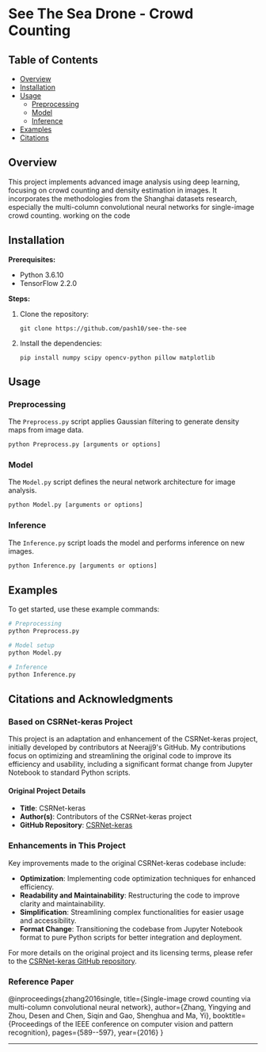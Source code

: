 
# See The Sea Drone - Crowd Counting

## Table of Contents
- [Overview](#overview)
- [Installation](#installation)
- [Usage](#usage)
  - [Preprocessing](#preprocessing)
  - [Model](#model)
  - [Inference](#inference)
- [Examples](#examples)
- [Citations](#citations)


## Overview
This project implements advanced image analysis using deep learning, focusing on crowd counting and density estimation in images. It incorporates the methodologies from the Shanghai datasets research, especially the multi-column convolutional neural networks for single-image crowd counting.
working on the code 

## Installation
**Prerequisites:**
- Python 3.6.10
- TensorFlow 2.2.0

**Steps:**
1. Clone the repository:
   ```
   git clone https://github.com/pash10/see-the-see
   ```
2. Install the dependencies:
   ```
   pip install numpy scipy opencv-python pillow matplotlib
   ```

## Usage
### Preprocessing
The `Preprocess.py` script applies Gaussian filtering to generate density maps from image data.
```bash
python Preprocess.py [arguments or options]
```

### Model
The `Model.py` script defines the neural network architecture for image analysis.
```bash
python Model.py [arguments or options]
```

### Inference
The `Inference.py` script loads the model and performs inference on new images.
```bash
python Inference.py [arguments or options]
```

## Examples
To get started, use these example commands:
```bash
# Preprocessing
python Preprocess.py 

# Model setup
python Model.py 

# Inference
python Inference.py 
```
## Citations and Acknowledgments

### Based on CSRNet-keras Project
This project is an adaptation and enhancement of the CSRNet-keras project, initially developed by contributors at Neerajj9's GitHub. My contributions focus on optimizing and streamlining the original code to improve its efficiency and usability, including a significant format change from Jupyter Notebook to standard Python scripts.

#### Original Project Details
- **Title**: CSRNet-keras
- **Author(s)**: Contributors of the CSRNet-keras project
- **GitHub Repository**: [CSRNet-keras](https://github.com/Neerajj9/CSRNet-keras)

### Enhancements in This Project
Key improvements made to the original CSRNet-keras codebase include:
- **Optimization**: Implementing code optimization techniques for enhanced efficiency.
- **Readability and Maintainability**: Restructuring the code to improve clarity and maintainability.
- **Simplification**: Streamlining complex functionalities for easier usage and accessibility.
- **Format Change**: Transitioning the codebase from Jupyter Notebook format to pure Python scripts for better integration and deployment.

For more details on the original project and its licensing terms, please refer to the [CSRNet-keras GitHub repository](https://github.com/Neerajj9/CSRNet-keras).

### Reference Paper
@inproceedings{zhang2016single,
title={Single-image crowd counting via multi-column convolutional neural network},
author={Zhang, Yingying and Zhou, Desen and Chen, Siqin and Gao, Shenghua and Ma, Yi},
booktitle={Proceedings of the IEEE conference on computer vision and pattern recognition},
pages={589--597},
year={2016}
}

---

